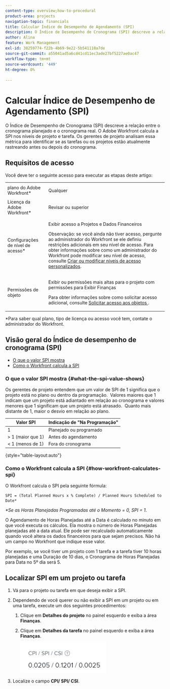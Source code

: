```yaml
---
content-type: overview;how-to-procedural
product-area: projects
navigation-topic: financials
title: Calcular Índice de Desempenho de Agendamento (SPI)
description: O Índice de Desempenho de Cronograma (SPI) descreve a relação entre o cronograma planejado e o cronograma real.
author: Alina
feature: Work Management
exl-id: 38259774-f22b-4b69-9e22-5b541118a7de
source-git-commit: a55041ad5a6cd41cd11ec3ade27bf5227ae0ac47
workflow-type: tm+mt
source-wordcount: '449'
ht-degree: 0%

---
```


# Calcular Índice de Desempenho de Agendamento (SPI)

<!--
<p data-mc-conditions="QuicksilverOrClassic.Draft mode">(NOTE: Linked to the product. Do not change link.)</p>
-->

O Índice de Desempenho de Cronograma (SPI) descreve a relação entre o cronograma planejado e o cronograma real. O Adobe Workfront calcula a SPI nos níveis de projeto e tarefa. Os gerentes de projeto analisam essa métrica para identificar se as tarefas ou os projetos estão atualmente rastreando antes ou depois do cronograma.

## Requisitos de acesso

Você deve ter o seguinte acesso para executar as etapas deste artigo:

<table style="table-layout:auto"> 
 <col> 
 <col> 
 <tbody> 
  <tr> 
   <td role="rowheader">plano do Adobe Workfront*</td> 
   <td> <p>Qualquer</p> </td> 
  </tr> 
  <tr> 
   <td role="rowheader">Licença da Adobe Workfront*</td> 
   <td> <p>Revisar ou superior</p> </td> 
  </tr> 
  <tr> 
   <td role="rowheader">Configurações de nível de acesso*</td> 
   <td> <p>Exibir acesso a Projetos e Dados Financeiros</p> <p>Observação: se você ainda não tiver acesso, pergunte ao administrador do Workfront se ele definiu restrições adicionais em seu nível de acesso. Para obter informações sobre como um administrador do Workfront pode modificar seu nível de acesso, consulte <a href="../../../administration-and-setup/add-users/configure-and-grant-access/create-modify-access-levels.md" class="MCXref xref">Criar ou modificar níveis de acesso personalizados</a>.</p> </td> 
  </tr> 
  <tr> 
   <td role="rowheader">Permissões de objeto</td> 
   <td> <p>Exibir ou permissões mais altas para o projeto com permissões para Exibir Finanças</p> <p>Para obter informações sobre como solicitar acesso adicional, consulte <a href="../../../workfront-basics/grant-and-request-access-to-objects/request-access.md" class="MCXref xref">Solicitar acesso aos objetos </a>.</p> </td> 
  </tr> 
 </tbody> 
</table>

&#42;Para saber qual plano, tipo de licença ou acesso você tem, contate o administrador do Workfront.

## Visão geral do Índice de desempenho de cronograma (SPI)

* [O que o valor SPI mostra](#what-the-spi-value-shows)
* [Como o Workfront calcula a SPI](#how-workfront-calculates-spi)

### O que o valor SPI mostra {#what-the-spi-value-shows}

Os gerentes de projeto entendem que um valor de SPI de 1 significa que o projeto está no plano ou dentro da programação.  Valores maiores que 1 indicam que um projeto está adiantado em relação ao cronograma e valores menores que 1 significam que um projeto está atrasado.  Quanto mais distante de 1, maior o desvio em relação ao plano.

| **Valor SPI** | **Indicação de &quot;Na Programação&quot;** |
|---|---|
| 1 | Planejado ou programado |
| > 1 (maior que 1) | Antes do agendamento |
| &lt; 1 (menos de 1) | Fora do cronograma |

{style="table-layout:auto"}

### Como o Workfront calcula a SPI  {#how-workfront-calculates-spi}

O Workfront calcula o SPI pela seguinte fórmula:

```
SPI = (Total Planned Hours x % Complete) / Planned Hours Scheduled to Date*
```

*&#42;Se as Horas Planejadas Programadas até o Momento = 0, SPI = 1*.

O Agendamento de Horas Planejadas até a Data é calculado no minuto em que você executa os cálculos. Ela mostra o número de Horas Planejadas planejadas até a data atual. Ele pode ser recalculado automaticamente quando você altera os dados financeiros para que sejam precisos. Não há um campo no Workfront que indique esse valor.

Por exemplo, se você tiver um projeto com 1 tarefa e a tarefa tiver 10 horas planejadas e uma Duração de 10 dias, o Cronograma de Horas Planejadas para Data no 5º dia será 5. 

## Localizar SPI em um projeto ou tarefa

1. Vá para o projeto ou tarefa em que deseja exibir a SPI.
1. Dependendo de você querer ou não exibir a SPI em um projeto ou em uma tarefa, execute um dos seguintes procedimentos:

   1. Clique em **Detalhes do projeto** no painel esquerdo e exiba a área **Finanças**.

   1. Clique em **Detalhes da tarefa** no painel esquerdo e exiba a área **Finanças**.

      ![](assets/spi-on-project-nwe.png)

1. Localize o campo **CPI/ SPI/ CSI**.
